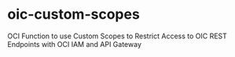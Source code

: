 # oic-custom-scopes
OCI Function to use Custom Scopes to Restrict Access to OIC REST Endpoints with OCI IAM and API Gateway
